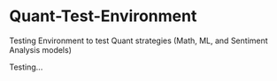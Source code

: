 # Quant-Test-Environment
Testing Environment to test Quant strategies (Math, ML, and Sentiment Analysis models)

Testing...
